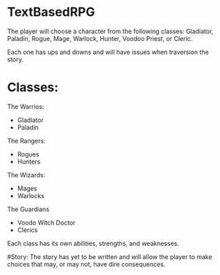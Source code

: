 # TextBasedRPG

The player will choose a character from the following classes: 
Gladiator, Paladin, Rogue, Mage, Warlock, Hunter, Voodoo Priest, or Cleric. 

Each one has ups and downs and will have issues when traversion the story.

# Classes: 
The Warrios: 
 - Gladiator
 - Paladin 

The Rangers:
 - Rogues
 - Hunters

The Wizards:
 - Mages
 - Warlocks

The Guardians 
 - Voodo Witch Doctor
 - Clerics

Each class has its own abilities, strengths, and weaknesses. 

#Story: 
The story has yet to be written and will allow the player to make choices that may, or may not, have dire consequences. 
